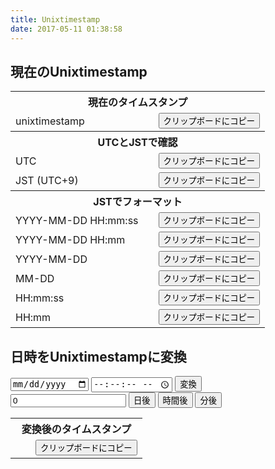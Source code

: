 ```yaml
---
title: Unixtimestamp
date: 2017-05-11 01:38:58
---
```


現在のUnixtimestamp
---

<script src="https://cdnjs.cloudflare.com/ajax/libs/clipboard.js/1.6.1/clipboard.min.js"></script>
<script src="https://cdnjs.cloudflare.com/ajax/libs/moment.js/2.18.1/moment.min.js"></script>
<script src="https://cdnjs.cloudflare.com/ajax/libs/moment-timezone/0.5.13/moment-timezone.min.js"></script>
<script src="https://cdnjs.cloudflare.com/ajax/libs/moment-timezone/0.5.13/moment-timezone-with-data.min.js"></script>
<script src="app.js"></script>
<table>
    <tr>
        <th colspan="3">現在のタイムスタンプ</th>
    </tr>
    <tr>
        <td>unixtimestamp</td>
        <td id="output_realtime"></td>
        <td><button class="copy_btn" data-clipboard-target="#output_realtime">クリップボードにコピー</button></td>
    </tr>
    <tr>
        <th colspan="3">UTCとJSTで確認</th>
    </tr>
    <tr>
        <td>UTC</td>
        <td id="format_utc_00"></td>
        <td><button class="copy_btn" data-clipboard-target="#format_utc_00">クリップボードにコピー</button></td>
    </tr>
    <tr>
        <td>JST (UTC+9)</td>
        <td id="format_jst_00"></td>
        <td><button class="copy_btn" data-clipboard-target="#format_jst_00">クリップボードにコピー</button></td>
    </tr>
    <tr>
        <th colspan="3">JSTでフォーマット</th>
    </tr>
    <tr>
        <td>YYYY-MM-DD HH:mm:ss</td>
        <td id="format_jst_01"></td>
        <td><button class="copy_btn" data-clipboard-target="#format_jst_01">クリップボードにコピー</button></td>
    </tr>
    <tr>
        <td>YYYY-MM-DD HH:mm</td>
        <td id="format_jst_02"></td>
        <td><button class="copy_btn" data-clipboard-target="#format_jst_02">クリップボードにコピー</button></td>
    </tr>
    <tr>
        <td>YYYY-MM-DD</td>
        <td id="format_jst_03"></td>
        <td><button class="copy_btn" data-clipboard-target="#format_jst_03">クリップボードにコピー</button></td>
    </tr>
    <tr>
        <td>MM-DD</td>
        <td id="format_jst_04"></td>
        <td><button class="copy_btn" data-clipboard-target="#format_jst_04">クリップボードにコピー</button></td>
    </tr>
    <tr>
        <td>HH:mm:ss</td>
        <td id="format_jst_05"></td>
        <td><button class="copy_btn" data-clipboard-target="#format_jst_05">クリップボードにコピー</button></td>
    </tr>
    <tr>
        <td>HH:mm</td>
        <td id="format_jst_06"></td>
        <td><button class="copy_btn" data-clipboard-target="#format_jst_06">クリップボードにコピー</button></td>
    </tr>
</table>

日時をUnixtimestampに変換
---
<div>
    <input type="date" id="from_date" value=""></input>
    <input type="time" id="from_time" value="" step="1"></input>
    <button onclick="toTimestamp()">変換</button>
</div>
<div>
    <input type="number" id="add_num" value="0"></input>
    <button onclick="add('days')">日後</button>
    <button onclick="add('hours')">時間後</button>
    <button onclick="add('minutes')">分後</button>
</div>
<table>
    <tr>
        <th colspan="3">変換後のタイムスタンプ</th>
    </tr>
    <tr>
        <td id="output_from_datetime"></td>
        <td id="output_to_timestamp"></td>
        <td><button class="copy_btn" data-clipboard-target="#output_realtime">クリップボードにコピー</button></td>
    </tr>
</table>
